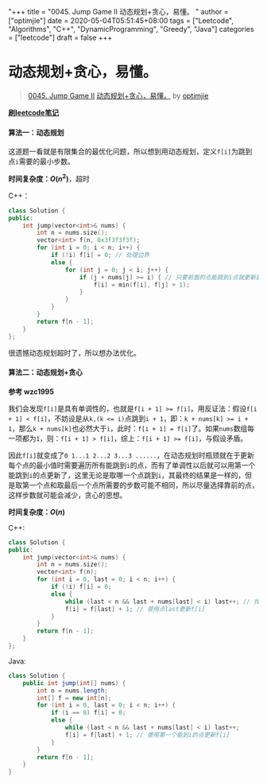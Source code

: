 "+++
title = "0045. Jump Game II 动态规划+贪心，易懂。 "
author = ["optimjie"]
date = 2020-05-04T05:51:45+08:00
tags = ["Leetcode", "Algorithms", "C++", "DynamicProgramming", "Greedy", "Java"]
categories = ["leetcode"]
draft = false
+++

# 动态规划+贪心，易懂。

> [0045. Jump Game II](https://leetcode-cn.com/problems/jump-game-ii/)
> [动态规划+贪心，易懂。](https://leetcode-cn.com/problems/jump-game-ii/solution/dong-tai-gui-hua-tan-xin-yi-dong-by-optimjie/) by [optimjie](https://leetcode-cn.com/u/optimjie/)

**[刷leetcode笔记](https://github.com/optimjie/leetcode-cn)**

#### 算法一：动态规划

这道题一看就是有限集合的最优化问题，所以想到用动态规划，定义`f[i]`为跳到点`i`需要的最小步数。

**时间复杂度：$O(n^2)$**，超时

C++：
```cpp
class Solution {
public:
    int jump(vector<int>& nums) {
        int n = nums.size();
        vector<int> f(n, 0x3f3f3f3f);
        for (int i = 0; i < n; i++) {
            if (!i) f[i] = 0; // 处理边界
            else {
                for (int j = 0; j < i; j++) { 
                    if (j + nums[j] >= i) { // 只要前面的点能跳到i点就更新最小值
                        f[i] = min(f[i], f[j] + 1);
                    }
                }
            }
        }
        return f[n - 1];
    }
};
```
很遗憾动态规划超时了，所以想办法优化。

#### 算法二：动态规划+贪心

**参考 wzc1995**

我们会发现`f[i]`是具有单调性的，也就是`f[i + 1] >= f[i]`。用反证法：假设`f[i + 1] < f[i]`，不妨设是从`k,(k <= i)`点跳到`i + 1`，即：`k + nums[k] >= i + 1`，那么`k + nums[k]`也必然大于`i`，此时：`f[i + 1] = f[i]`了。如果`nums`数组每一项都为`1`，则：`f[i + 1] > f[i]`，综上：`f[i + 1] >= f[i]`，与假设矛盾。

因此`f[i]`就变成了`0 1...1 2...2 3...3 ......`，在动态规划时瓶颈就在于更新每个点的最小值时需要遍历所有能跳到`i`的点，而有了单调性以后就可以用第一个能跳到`i`的点更新了，这里无论是取哪一个点跳到`i`，其最终的结果是一样的，但是取第一个点和取最后一个点所需要的步数可能不相同，所以尽量选择靠前的点，这样步数就可能会减少，贪心的思想。

**时间复杂度：$O(n)$**

C++:
```cpp
class Solution {
public:
    int jump(vector<int>& nums) {
        int n = nums.size();
        vector<int> f(n);
        for (int i = 0, last = 0; i < n; i++) {
            if (!i) f[i] = 0;
            else {
                while (last < n && last + nums[last] < i) last++; // 找到第一个能跳到i的点last
                f[i] = f[last] + 1; // 使用点last更新f[i]
            }
        }
        return f[n - 1];
    }
};
```

Java:
```java
class Solution {
    public int jump(int[] nums) {
        int n = nums.length;
        int[] f = new int[n];
        for (int i = 0, last = 0; i < n; i++) {
            if (i == 0) f[i] = 0;
            else {
                while (last < n && last + nums[last] < i) last++;
                f[i] = f[last] + 1; // 使用第一个能到i的点更新f[i]
            }
        }
        return f[n - 1];
    }
}
```